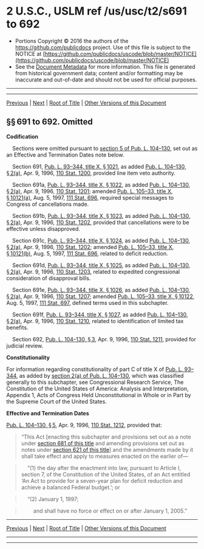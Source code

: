 ---
---

# 2 U.S.C., USLM ref /us/usc/t2/s691 to 692

* Portions Copyright © 2016 the authors of the https://github.com/publicdocs project.
  Use of this file is subject to the NOTICE at [https://github.com/publicdocs/uscode/blob/master/NOTICE](https://github.com/publicdocs/uscode/blob/master/NOTICE)
* See the [Document Metadata](././../../../../..//README.md) for more information.
  This file is generated from historical government data; content and/or formatting may be inaccurate and out-of-date and should not be used for official purposes.

----------
----------

[Previous](./../../../../..//us/usc/t2/ch17B/schIII/m__us_usc_t2_ch17B_schIII.md) | [Next](./../../../../..//us/usc/t2/ch18/m__us_usc_t2_ch18.md) | [Root of Title](./../../../../../) | [Other Versions of this Document](https://publicdocs.github.io/go/links?ns=uslm&ref=%2Fus%2Fusc%2Ft2%2Fs691+to+692)

## §§ 691 to 692. Omitted

 __Codification__ 

    Sections were omitted pursuant to [section 5 of Pub. L. 104–130][/us/pl/104/130/s5], set out as an Effective and Termination Dates note below.

    Section 691, [Pub. L. 93–344, title X, § 1021][/us/pl/93/344/s1021], as added [Pub. L. 104–130, § 2(a)][/us/pl/104/130/s2/a], Apr. 9, 1996, [110 Stat. 1200][/us/stat/110/1200], provided line item veto authority.

    Section 691a, [Pub. L. 93–344, title X, § 1022][/us/pl/93/344/s1022], as added [Pub. L. 104–130, § 2(a)][/us/pl/104/130/s2/a], Apr. 9, 1996, [110 Stat. 1201][/us/stat/110/1201]; amended [Pub. L. 105–33, title X, § 10121(a)][/us/pl/105/33/s10121/a], Aug. 5, 1997, [111 Stat. 696][/us/stat/111/696], required special messages to Congress of cancellations made.

    Section 691b, [Pub. L. 93–344, title X, § 1023][/us/pl/93/344/s1023], as added [Pub. L. 104–130, § 2(a)][/us/pl/104/130/s2/a], Apr. 9, 1996, [110 Stat. 1202][/us/stat/110/1202], provided that cancellations were to be effective unless disapproved.

    Section 691c, [Pub. L. 93–344, title X, § 1024][/us/pl/93/344/s1024], as added [Pub. L. 104–130, § 2(a)][/us/pl/104/130/s2/a], Apr. 9, 1996, [110 Stat. 1202][/us/stat/110/1202]; amended [Pub. L. 105–33, title X, § 10121(b)][/us/pl/105/33/s10121/b], Aug. 5, 1997, [111 Stat. 696][/us/stat/111/696], related to deficit reduction.

    Section 691d, [Pub. L. 93–344, title X, § 1025][/us/pl/93/344/s1025], as added [Pub. L. 104–130, § 2(a)][/us/pl/104/130/s2/a], Apr. 9, 1996, [110 Stat. 1203][/us/stat/110/1203], related to expedited congressional consideration of disapproval bills.

    Section 691e, [Pub. L. 93–344, title X, § 1026][/us/pl/93/344/s1026], as added [Pub. L. 104–130, § 2(a)][/us/pl/104/130/s2/a], Apr. 9, 1996, [110 Stat. 1207][/us/stat/110/1207]; amended [Pub. L. 105–33, title X, § 10122][/us/pl/105/33/s10122], Aug. 5, 1997, [111 Stat. 697][/us/stat/111/697], defined terms used in this subchapter.

    Section 691f, [Pub. L. 93–344, title X, § 1027][/us/pl/93/344/s1027], as added [Pub. L. 104–130, § 2(a)][/us/pl/104/130/s2/a], Apr. 9, 1996, [110 Stat. 1210][/us/stat/110/1210], related to identification of limited tax benefits.

    Section 692, [Pub. L. 104–130, § 3][/us/pl/104/130/s3], Apr. 9, 1996, [110 Stat. 1211][/us/stat/110/1211], provided for judicial review.

 __Constitutionality__ 

For information regarding constitutionality of part C of title X of [Pub. L. 93–344][/us/pl/93/344], as added by [section 2(a) of Pub. L. 104–130][/us/pl/104/130/s2/a], which was classified generally to this subchapter, see Congressional Research Service, The Constitution of the United States of America: Analysis and Interpretation, Appendix 1, Acts of Congress Held Unconstitutional in Whole or in Part by the Supreme Court of the United States.

 __Effective and Termination Dates__ 

[Pub. L. 104–130, § 5][/us/pl/104/130/s5], Apr. 9, 1996, [110 Stat. 1212][/us/stat/110/1212], provided that: 

> “This Act \[enacting this subchapter and provisions set out as a note under [section 681 of this title][/us/usc/t2/s681] and amending provisions set out as notes under [section 621 of this title][/us/usc/t2/s621]\] and the amendments made by it shall take effect and apply to measures enacted on the earlier of—

>     “(1) the day after the enactment into law, pursuant to Article I, section 7, of the Constitution of the United States, of an Act entitled ‘An Act to provide for a seven-year plan for deficit reduction and achieve a balanced Federal budget.’; or

>     “(2) January 1, 1997;

>         and shall have no force or effect on or after January 1, 2005.”

----------

[Previous](./../../../../..//us/usc/t2/ch17B/schIII/m__us_usc_t2_ch17B_schIII.md) | [Next](./../../../../..//us/usc/t2/ch18/m__us_usc_t2_ch18.md) | [Root of Title](./../../../../../) | [Other Versions of this Document](https://publicdocs.github.io/go/links?ns=uslm&ref=%2Fus%2Fusc%2Ft2%2Fs691+to+692)

----------
----------

[/us/pl/104/130/s5]: https://publicdocs.github.io/go/links?ns=uslm&ref=%2Fus%2Fpl%2F104%2F130%2Fs5
[/us/pl/93/344/s1021]: https://publicdocs.github.io/go/links?ns=uslm&ref=%2Fus%2Fpl%2F93%2F344%2Fs1021
[/us/pl/104/130/s2/a]: https://publicdocs.github.io/go/links?ns=uslm&ref=%2Fus%2Fpl%2F104%2F130%2Fs2%2Fa
[/us/stat/110/1200]: https://publicdocs.github.io/go/links?ns=uslm&ref=%2Fus%2Fstat%2F110%2F1200
[/us/pl/93/344/s1022]: https://publicdocs.github.io/go/links?ns=uslm&ref=%2Fus%2Fpl%2F93%2F344%2Fs1022
[/us/pl/104/130/s2/a]: https://publicdocs.github.io/go/links?ns=uslm&ref=%2Fus%2Fpl%2F104%2F130%2Fs2%2Fa
[/us/stat/110/1201]: https://publicdocs.github.io/go/links?ns=uslm&ref=%2Fus%2Fstat%2F110%2F1201
[/us/pl/105/33/s10121/a]: https://publicdocs.github.io/go/links?ns=uslm&ref=%2Fus%2Fpl%2F105%2F33%2Fs10121%2Fa
[/us/stat/111/696]: https://publicdocs.github.io/go/links?ns=uslm&ref=%2Fus%2Fstat%2F111%2F696
[/us/pl/93/344/s1023]: https://publicdocs.github.io/go/links?ns=uslm&ref=%2Fus%2Fpl%2F93%2F344%2Fs1023
[/us/pl/104/130/s2/a]: https://publicdocs.github.io/go/links?ns=uslm&ref=%2Fus%2Fpl%2F104%2F130%2Fs2%2Fa
[/us/stat/110/1202]: https://publicdocs.github.io/go/links?ns=uslm&ref=%2Fus%2Fstat%2F110%2F1202
[/us/pl/93/344/s1024]: https://publicdocs.github.io/go/links?ns=uslm&ref=%2Fus%2Fpl%2F93%2F344%2Fs1024
[/us/pl/104/130/s2/a]: https://publicdocs.github.io/go/links?ns=uslm&ref=%2Fus%2Fpl%2F104%2F130%2Fs2%2Fa
[/us/stat/110/1202]: https://publicdocs.github.io/go/links?ns=uslm&ref=%2Fus%2Fstat%2F110%2F1202
[/us/pl/105/33/s10121/b]: https://publicdocs.github.io/go/links?ns=uslm&ref=%2Fus%2Fpl%2F105%2F33%2Fs10121%2Fb
[/us/stat/111/696]: https://publicdocs.github.io/go/links?ns=uslm&ref=%2Fus%2Fstat%2F111%2F696
[/us/pl/93/344/s1025]: https://publicdocs.github.io/go/links?ns=uslm&ref=%2Fus%2Fpl%2F93%2F344%2Fs1025
[/us/pl/104/130/s2/a]: https://publicdocs.github.io/go/links?ns=uslm&ref=%2Fus%2Fpl%2F104%2F130%2Fs2%2Fa
[/us/stat/110/1203]: https://publicdocs.github.io/go/links?ns=uslm&ref=%2Fus%2Fstat%2F110%2F1203
[/us/pl/93/344/s1026]: https://publicdocs.github.io/go/links?ns=uslm&ref=%2Fus%2Fpl%2F93%2F344%2Fs1026
[/us/pl/104/130/s2/a]: https://publicdocs.github.io/go/links?ns=uslm&ref=%2Fus%2Fpl%2F104%2F130%2Fs2%2Fa
[/us/stat/110/1207]: https://publicdocs.github.io/go/links?ns=uslm&ref=%2Fus%2Fstat%2F110%2F1207
[/us/pl/105/33/s10122]: https://publicdocs.github.io/go/links?ns=uslm&ref=%2Fus%2Fpl%2F105%2F33%2Fs10122
[/us/stat/111/697]: https://publicdocs.github.io/go/links?ns=uslm&ref=%2Fus%2Fstat%2F111%2F697
[/us/pl/93/344/s1027]: https://publicdocs.github.io/go/links?ns=uslm&ref=%2Fus%2Fpl%2F93%2F344%2Fs1027
[/us/pl/104/130/s2/a]: https://publicdocs.github.io/go/links?ns=uslm&ref=%2Fus%2Fpl%2F104%2F130%2Fs2%2Fa
[/us/stat/110/1210]: https://publicdocs.github.io/go/links?ns=uslm&ref=%2Fus%2Fstat%2F110%2F1210
[/us/pl/104/130/s3]: https://publicdocs.github.io/go/links?ns=uslm&ref=%2Fus%2Fpl%2F104%2F130%2Fs3
[/us/stat/110/1211]: https://publicdocs.github.io/go/links?ns=uslm&ref=%2Fus%2Fstat%2F110%2F1211
[/us/pl/93/344]: https://publicdocs.github.io/go/links?ns=uslm&ref=%2Fus%2Fpl%2F93%2F344
[/us/pl/104/130/s2/a]: https://publicdocs.github.io/go/links?ns=uslm&ref=%2Fus%2Fpl%2F104%2F130%2Fs2%2Fa
[/us/pl/104/130/s5]: https://publicdocs.github.io/go/links?ns=uslm&ref=%2Fus%2Fpl%2F104%2F130%2Fs5
[/us/stat/110/1212]: https://publicdocs.github.io/go/links?ns=uslm&ref=%2Fus%2Fstat%2F110%2F1212
[/us/usc/t2/s681]: https://publicdocs.github.io/go/links?ns=uslm&ref=%2Fus%2Fusc%2Ft2%2Fs681
[/us/usc/t2/s621]: https://publicdocs.github.io/go/links?ns=uslm&ref=%2Fus%2Fusc%2Ft2%2Fs621


